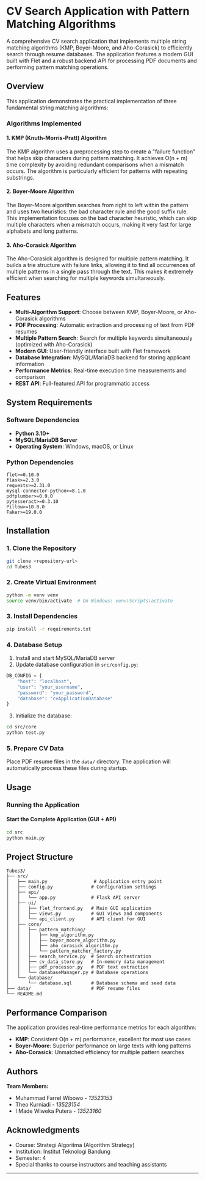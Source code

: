 # CV Search Application with Pattern Matching Algorithms

A comprehensive CV search application that implements multiple string matching algorithms (KMP, Boyer-Moore, and Aho-Corasick) to efficiently search through resume databases. The application features a modern GUI built with Flet and a robust backend API for processing PDF documents and performing pattern matching operations.

## Overview

This application demonstrates the practical implementation of three fundamental string matching algorithms:

### Algorithms Implemented

#### 1. KMP (Knuth-Morris-Pratt) Algorithm
The KMP algorithm uses a preprocessing step to create a "failure function" that helps skip characters during pattern matching. It achieves O(n + m) time complexity by avoiding redundant comparisons when a mismatch occurs. The algorithm is particularly efficient for patterns with repeating substrings.

#### 2. Boyer-Moore Algorithm  
The Boyer-Moore algorithm searches from right to left within the pattern and uses two heuristics: the bad character rule and the good suffix rule. This implementation focuses on the bad character heuristic, which can skip multiple characters when a mismatch occurs, making it very fast for large alphabets and long patterns.

#### 3. Aho-Corasick Algorithm
The Aho-Corasick algorithm is designed for multiple pattern matching. It builds a trie structure with failure links, allowing it to find all occurrences of multiple patterns in a single pass through the text. This makes it extremely efficient when searching for multiple keywords simultaneously.

## Features

- **Multi-Algorithm Support**: Choose between KMP, Boyer-Moore, or Aho-Corasick algorithms
- **PDF Processing**: Automatic extraction and processing of text from PDF resumes
- **Multiple Pattern Search**: Search for multiple keywords simultaneously (optimized with Aho-Corasick)
- **Modern GUI**: User-friendly interface built with Flet framework
- **Database Integration**: MySQL/MariaDB backend for storing applicant information
- **Performance Metrics**: Real-time execution time measurements and comparison
- **REST API**: Full-featured API for programmatic access

## System Requirements

### Software Dependencies
- **Python 3.10+**
- **MySQL/MariaDB Server**
- **Operating System**: Windows, macOS, or Linux

### Python Dependencies
```
flet>=0.10.0
flask>=2.3.0
requests>=2.31.0
mysql-connector-python>=8.1.0
pdfplumber>=0.9.0
pytesseract>=0.3.10
Pillow>=10.0.0
Faker>=19.0.0
```

## Installation

### 1. Clone the Repository
```bash
git clone <repository-url>
cd Tubes3
```

### 2. Create Virtual Environment
```bash
python -m venv venv
source venv/bin/activate  # On Windows: venv\Scripts\activate
```

### 3. Install Dependencies
```bash
pip install -r requirements.txt
```

### 4. Database Setup
1. Install and start MySQL/MariaDB server
2. Update database configuration in `src/config.py`:
```python
DB_CONFIG = {
    "host": "localhost",
    "user": "your_username",
    "password": "your_password",
    "database": "cvApplicationDatabase"
}
```

3. Initialize the database:
```bash
cd src/core
python test.py
```

### 5. Prepare CV Data
Place PDF resume files in the `data/` directory. The application will automatically process these files during startup.

## Usage

### Running the Application

#### Start the Complete Application (GUI + API)
```bash
cd src
python main.py
```

## Project Structure

```
Tubes3/
├── src/
│   ├── main.py                 # Application entry point
│   ├── config.py              # Configuration settings
│   ├── api/
│   │   └── app.py             # Flask API server
│   ├── ui/
│   │   ├── flet_frontend.py   # Main GUI application
│   │   ├── views.py           # GUI views and components
│   │   └── api_client.py      # API client for GUI
│   ├── core/
│   │   ├── pattern_matching/
│   │   │   ├── kmp_algorithm.py
│   │   │   ├── boyer_moore_algorithm.py
│   │   │   ├── aho_corasick_algorithm.py
│   │   │   └── pattern_matcher_factory.py
│   │   ├── search_service.py  # Search orchestration
│   │   ├── cv_data_store.py   # In-memory data management
│   │   ├── pdf_processor.py   # PDF text extraction
│   │   └── databaseManager.py # Database operations
│   └── database/
│       └── database.sql       # Database schema and seed data
├── data/                      # PDF resume files
└── README.md
```

## Performance Comparison

The application provides real-time performance metrics for each algorithm:

- **KMP**: Consistent O(n + m) performance, excellent for most use cases
- **Boyer-Moore**: Superior performance on large texts with long patterns
- **Aho-Corasick**: Unmatched efficiency for multiple pattern searches

## Authors

**Team Members:**
- Muhammad Farrel Wibowo - *13523153*
- Theo Kurniadi - *13523154*
- I Made Wiweka Putera - *13523160*

## Acknowledgments

- Course: Strategi Algoritma (Algorithm Strategy)
- Institution: Institut Teknologi Bandung
- Semester: 4
- Special thanks to course instructors and teaching assistants

---
